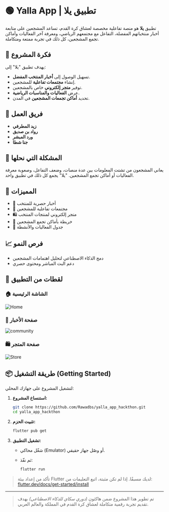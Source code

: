 # 🟢 Yalla App | تطبيق يلا

تطبيق **يلا** هو منصة تفاعلية مخصصة لعشاق كرة القدم، تساعد المشجعين على متابعة أخبار منتخباتهم المفضلة، التفاعل مع مجتمعهم الرياضي، ومعرفة آخر الفعاليات وأماكن تجمع المشجعين، كل ذلك في تجربة ممتعة ومتكاملة.

## 📱 فكرة المشروع

يهدف تطبيق "يلا" إلى:

- تسهيل الوصول إلى **أخبار المنتخب المفضل**.
- إنشاء **مجتمعات تفاعلية** للمشجعين.
- توفير **متجر إلكتروني** خاص بالمشجعين.
- عرض **الفعاليات والمناسبات الرياضية**.
- تحديد **أماكن تجمعات المشجعين** في المدن.

## 👥 فريق العمل

- **زيد المطرفي**
- **رواد بن صديق**
- **ورد المبشر**  
- **جنا شطا**

## 🎯 المشكلة التي نحلها

يعاني المشجعون من تشتت المعلومات بين عدة منصات، وضعف التفاعل، وصعوبة معرفة الفعاليات أو أماكن تجمع المشجعين. "يلا" يجمع كل ذلك في تطبيق واحد.

## 🚀 المميزات

- 📰 أخبار حصرية للمنتخب
- 👥 مجتمعات تفاعلية للمشجعين
- 🛍️ متجر إلكتروني لمنتجات المنتخب
- 📍 خريطة بأماكن تجمع المشجعين
- 🎉 جدول الفعاليات والأنشطة

## 📈 فرص النمو
- دمج الذكاء الاصطناعي لتحليل اهتمامات المشجعين
- دعم البث المباشر ومحتوى حصري

## 📸 لقطات من التطبيق


### 🏠 الشاشة الرئيسية
![Home](assets/screenshots/home.png)

### 📰 صفحة الأخبار
![community](assets/screenshots/community.png)

### 🛍️ صفحة المتجر
![Store](assets/screenshots/store.png)


## 📦 طريقة التشغيل (Getting Started)

لتشغيل المشروع على جهازك المحلي:

1. **استنساخ المشروع:**

   ```bash
   git clone https://github.com/Rawadbs/yalla_app_hackthon.git
   cd yalla_app_hackthon
   ```

2. **تثبيت الحزم:**

   ```bash
   flutter pub get
   ```

3. **تشغيل التطبيق:**

   - شغّل محاكي (Emulator) أو وصّل جهاز حقيقي.
   - ثم نفّذ:

     ```bash
     flutter run
     ```

> تأكد من إعداد بيئة Flutter لديك مسبقًا. إذا لم تكن مثبتة، اتبع التعليمات من: [flutter.dev/docs/get-started/install](https://flutter.dev/docs/get-started/install)

---

> تم تطوير هذا المشروع ضمن هاكثون *(دوري سكاي للذكاء الاصطناعي)* بهدف تقديم تجربة رقمية متكاملة لعشاق كرة القدم في المملكة والعالم العربي.

